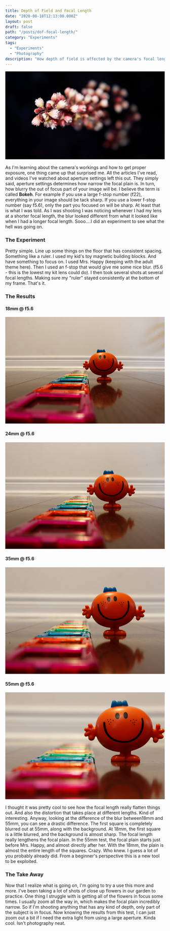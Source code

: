 ```yaml
---
title: Depth of Field and Focal Length
date: "2020-08-18T12:13:00.000Z"
layout: post
draft: false
path: "/posts/dof-focal-length/"
category: "Experiments"
tags:
  - "Experiments"
  - "Photography"
description: "How depth of field is affected by the camera's focal length"
---
```


![](./dof.jpg)

As I'm learning about the camera's workings and how to get proper exposure, one thing came up that surprised me.  All the articles I've read, and videos I've watched about aperture settings left this out.  They simply said, aperture settings determines how narrow the focal plain is.  In turn, how blurry the out of focus part of your image will be. I believe the term is called **Bokeh**.  For example if you use a large f-stop number (f22), everything in your image should be tack sharp.  If you use a lower f-stop number (say f5.6), only the part you focused on will be sharp. At least that is what I was told.   As I was shooting I was noticing whenever I had my lens at a shorter focal length, the blur looked different from what it looked like when I had a longer focal length.   Sooo....I did an experiment to see what the hell was going on.

### The Experiment

Pretty simple. Line up some things on the floor that has consistent spacing.  Something like a ruler.  I used my kid's toy magnetic building blocks.  And have something to focus on.  I used Mrs. Happy (keeping with the adult theme here).  Then I used an f-stop that would give me some nice blur. (f5.6 - this is the lowest my kit lens could do). I then took several shots at several focal lengths.  Making sure my "ruler" stayed consistently at the bottom of my frame.   That's it.



### The Results

#### 18mm @ f5.6
![18mm](./18mm.jpg)

#### 24mm @ f5.6
![24mm](./24mm.jpg)

#### 35mm @ f5.6
![35mm](./35mm.jpg)

#### 55mm @ f5.6
![55mm](./55mm.jpg)



I thought it was pretty cool to see how the focal length really flatten things out.  And also the distortion that takes place at different lengths. Kind of interesting.  Anyway, looking at the difference of the blur between18mm and 55mm, you can see a drastic difference.  The first square is completely blurred out at 55mm, along with the background.  At 18mm, the first square is a little blurred, and the background is almost sharp.  The focal length really lengthens the focal plain.  In the 55mm test, the focal plain starts just before Mrs. Happy, and almost directly after her.  With the 18mm, the plain is almost the entire length of the squares.  Crazy.  Who knew.  I guess a lot of you probably already did.  From a beginner's perspective this is a new tool to be exploited.



### The Take Away

Now that I realize what is going on, I'm going to try a use this more and more.   I've been taking a lot of shots of close up flowers in our garden to practice.  One thing I struggle with is getting all of the flowers in focus some times.  I usually zoom all the way in, which makes the focal plain incredibly narrow.  So if I'm shooting anything that has any kind of depth, only part of the subject is in focus.  Now knowing the results from this test, I can just zoom out a bit if I need the extra light from using a large aperture.  Kinda cool.  Isn't photography neat. 